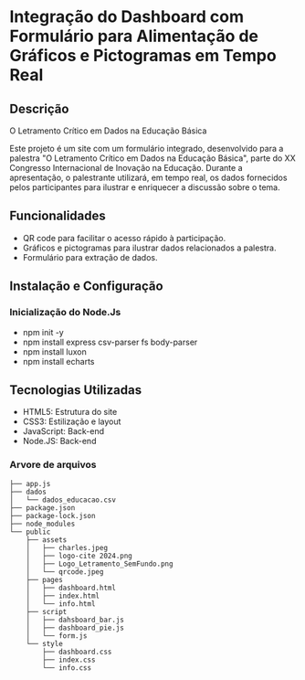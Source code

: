 # Integração do Dashboard com Formulário para Alimentação de Gráficos e Pictogramas em Tempo Real

## Descrição
O Letramento Crítico em Dados na Educação Básica

Este projeto é um site com um formulário integrado, desenvolvido para a palestra "O Letramento Crítico em Dados na Educação Básica", parte do XX Congresso Internacional de Inovação na Educação. Durante a apresentação, o palestrante utilizará, em tempo real, os dados fornecidos pelos participantes para ilustrar e enriquecer a discussão sobre o tema.

## Funcionalidades
- QR code para facilitar o acesso rápido à participação.
- Gráficos e pictogramas para ilustrar dados relacionados a palestra.
- Formulário para extração de dados.


## Instalação e Configuração

### Inicialização do Node.Js
- npm init -y
- npm install express csv-parser fs body-parser
- npm install luxon
- npm install echarts

## Tecnologias Utilizadas

- HTML5: Estrutura do site
- CSS3: Estilização e layout
- JavaScript: Back-end
- Node.JS: Back-end 


### Arvore de arquivos
```
├── app.js
├── dados
│   └── dados_educacao.csv
├── package.json
├── package-lock.json
├── node_modules
└── public
    ├── assets
    │   ├── charles.jpeg
    │   ├── logo-cite 2024.png
    │   ├── Logo_Letramento_SemFundo.png
    │   └── qrcode.jpeg
    ├── pages
    │   ├── dashboard.html
    │   ├── index.html
    │   └── info.html
    ├── script
    │   ├── dahsboard_bar.js
    │   ├── dashboard_pie.js
    │   └── form.js
    └── style
        ├── dashboard.css
        ├── index.css
        └── info.css
        
